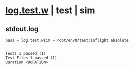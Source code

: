 # [log.test.w](../../../../../../examples/tests/sdk_tests/math/log.test.w) | test | sim

## stdout.log
```log
pass ─ log.test.wsim » root/env0/test:inflight absolute
 
 
Tests 1 passed (1)
Test Files 1 passed (1)
Duration <DURATION>
```


